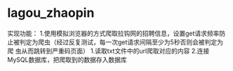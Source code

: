 # lagou_zhaopin
实现功能：
1.使用模拟浏览器的方式爬取拉钩网的招聘信息，设置get请求频率防止被判定为爬虫（经过反复测试，每一次get请求间隔至少为5秒否则会被判定为爬
虫从而跳转到严重码页面）
1.读取txt文件中的url爬取对应的内容
2.连接MySQL数据库，把爬取到的数据存入数据库
